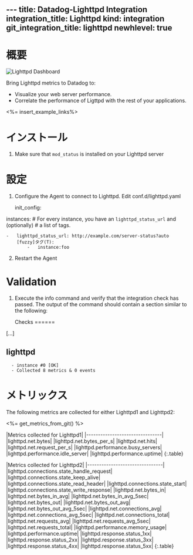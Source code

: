 --- title: Datadog-Lighttpd Integration integration_title: Lighttpd kind: integration git_integration_title: lighttpd
newhlevel: true
---
# 概要

![Lighttpd Dashboard](/static/images/lighttpddashboard.png)

Bring Lighttpd metrics to Datadog to:

* Visualize your web server performance.
* Correlate the performance of Ligttpd with the rest of your applications.

<%= insert_example_links%>

# インストール

1.  Make sure that `mod_status` is installed on your Lighttpd server

# 設定

1.  Configure the Agent to connect to Lighttpd. Edit conf.d/lighttpd.yaml


    init_config:

instances:
    # For every instance, you have an `lighttpd_status_url` and (optionally)
    # a list of tags.

    -   lighttpd_status_url: http://example.com/server-status?auto
        [fuzzy]タグ(T):
            -   instance:foo
        
2.  Restart the Agent

# Validation

1.  Execute the info command and verify that the integration check has passed. The output of the command should contain a section similar to the following:

    Checks
======

  [...]

  lighttpd
  --------
      - instance #0 [OK]
      - Collected 8 metrics & 0 events

# メトリックス

The following metrics are collected for either Lighttpd1 and Lighttpd2:

<%= get_metrics_from_git() %>

|Metrics collected for Lighttpd1| |--------------------------------| |lighttpd.net.bytes| |lighttpd.net.bytes_per_s| |lighttpd.net.hits| |lighttpd.net.request_per_s| |lighttpd.performance.busy_servers| |lighttpd.performance.idle_server| |lighttpd.performance.uptime| {:.table}

|Metrics collected for Lighttpd2| |--------------------------------| |lighttpd.connections.state_handle_request| |lighttpd.connections.state_keep_alive| |lighttpd.connections.state_read_header| |lighttpd.connections.state_start| |lighttpd.connections.state_write_response| |lighttpd.net.bytes_in| |lighttpd.net.bytes_in_avg| |lighttpd.net.bytes_in_avg_5sec| |lighttpd.net.bytes_out| |lighttpd.net.bytes_out_avg| |lighttpd.net.bytes_out_avg_5sec| |lighttpd.net.connections_avg| |lighttpd.net.connections_avg_5sec| |lighttpd.net.connections_total| |lighttpd.net.requests_avg| |lighttpd.net.requests_avg_5sec| |lighttpd.net.requests_total| |lighttpd.performance.memory_usage| |lighttpd.performance.uptime| |lighttpd.response.status_1xx| |lighttpd.response.status_2xx| |lighttpd.response.status_3xx| |lighttpd.response.status_4xx| |lighttpd.response.status_5xx| {:.table}


